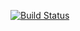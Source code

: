 [![Build Status](https://travis-ci.org/nazaninbrn/CSE110-Lab5.svg?branch=master)](https://travis-ci.org/nazaninbrn/CSE110-Lab5)
